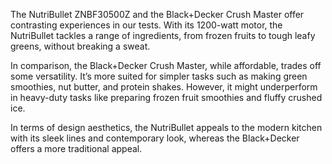 The NutriBullet ZNBF30500Z and the Black+Decker Crush Master offer contrasting experiences in our tests. With its 1200-watt motor, the NutriBullet tackles a range of ingredients, from frozen fruits to tough leafy greens, without breaking a sweat.

In comparison, the Black+Decker Crush Master, while affordable, trades off some versatility. It’s more suited for simpler tasks such as making green smoothies, nut butter, and protein shakes. However, it might underperform in heavy-duty tasks like preparing frozen fruit smoothies and fluffy crushed ice. 

In terms of design aesthetics, the NutriBullet appeals to the modern kitchen with its sleek lines and contemporary look, whereas the Black+Decker offers a more traditional appeal.